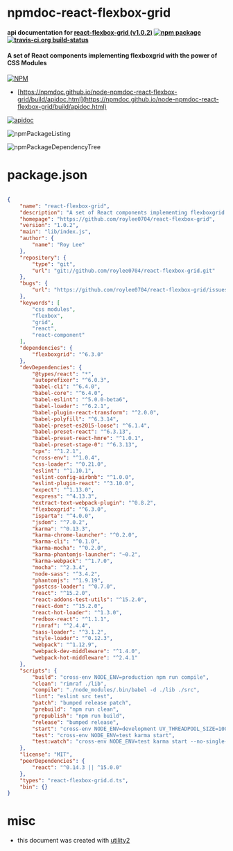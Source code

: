 # npmdoc-react-flexbox-grid

#### api documentation for  [react-flexbox-grid (v1.0.2)](https://github.com/roylee0704/react-flexbox-grid)  [![npm package](https://img.shields.io/npm/v/npmdoc-react-flexbox-grid.svg?style=flat-square)](https://www.npmjs.org/package/npmdoc-react-flexbox-grid) [![travis-ci.org build-status](https://api.travis-ci.org/npmdoc/node-npmdoc-react-flexbox-grid.svg)](https://travis-ci.org/npmdoc/node-npmdoc-react-flexbox-grid)

#### A set of React components implementing flexboxgrid with the power of CSS Modules

[![NPM](https://nodei.co/npm/react-flexbox-grid.png?downloads=true&downloadRank=true&stars=true)](https://www.npmjs.com/package/react-flexbox-grid)

- [https://npmdoc.github.io/node-npmdoc-react-flexbox-grid/build/apidoc.html](https://npmdoc.github.io/node-npmdoc-react-flexbox-grid/build/apidoc.html)

[![apidoc](https://npmdoc.github.io/node-npmdoc-react-flexbox-grid/build/screenCapture.buildCi.browser.%252Ftmp%252Fbuild%252Fapidoc.html.png)](https://npmdoc.github.io/node-npmdoc-react-flexbox-grid/build/apidoc.html)

![npmPackageListing](https://npmdoc.github.io/node-npmdoc-react-flexbox-grid/build/screenCapture.npmPackageListing.svg)

![npmPackageDependencyTree](https://npmdoc.github.io/node-npmdoc-react-flexbox-grid/build/screenCapture.npmPackageDependencyTree.svg)



# package.json

```json

{
    "name": "react-flexbox-grid",
    "description": "A set of React components implementing flexboxgrid with the power of CSS Modules",
    "homepage": "https://github.com/roylee0704/react-flexbox-grid",
    "version": "1.0.2",
    "main": "lib/index.js",
    "author": {
        "name": "Roy Lee"
    },
    "repository": {
        "type": "git",
        "url": "git://github.com/roylee0704/react-flexbox-grid.git"
    },
    "bugs": {
        "url": "https://github.com/roylee0704/react-flexbox-grid/issues"
    },
    "keywords": [
        "css modules",
        "flexbox",
        "grid",
        "react",
        "react-component"
    ],
    "dependencies": {
        "flexboxgrid": "^6.3.0"
    },
    "devDependencies": {
        "@types/react": "*",
        "autoprefixer": "^6.0.3",
        "babel-cli": "^6.4.0",
        "babel-core": "^6.4.0",
        "babel-eslint": "^5.0.0-beta6",
        "babel-loader": "^6.2.1",
        "babel-plugin-react-transform": "^2.0.0",
        "babel-polyfill": "^6.3.14",
        "babel-preset-es2015-loose": "^6.1.4",
        "babel-preset-react": "^6.3.13",
        "babel-preset-react-hmre": "^1.0.1",
        "babel-preset-stage-0": "^6.3.13",
        "cpx": "^1.2.1",
        "cross-env": "^1.0.4",
        "css-loader": "^0.21.0",
        "eslint": "^1.10.1",
        "eslint-config-airbnb": "^1.0.0",
        "eslint-plugin-react": "^3.10.0",
        "expect": "^1.13.0",
        "express": "^4.13.3",
        "extract-text-webpack-plugin": "^0.8.2",
        "flexboxgrid": "^6.3.0",
        "isparta": "^4.0.0",
        "jsdom": "^7.0.2",
        "karma": "^0.13.3",
        "karma-chrome-launcher": "^0.2.0",
        "karma-cli": "^0.1.0",
        "karma-mocha": "^0.2.0",
        "karma-phantomjs-launcher": "~0.2",
        "karma-webpack": "^1.7.0",
        "mocha": "^2.3.4",
        "node-sass": "^3.4.2",
        "phantomjs": "^1.9.19",
        "postcss-loader": "^0.7.0",
        "react": "^15.2.0",
        "react-addons-test-utils": "^15.2.0",
        "react-dom": "^15.2.0",
        "react-hot-loader": "^1.3.0",
        "redbox-react": "^1.1.1",
        "rimraf": "^2.4.4",
        "sass-loader": "^3.1.2",
        "style-loader": "^0.12.3",
        "webpack": "^1.12.9",
        "webpack-dev-middleware": "^1.4.0",
        "webpack-hot-middleware": "^2.4.1"
    },
    "scripts": {
        "build": "cross-env NODE_ENV=production npm run compile",
        "clean": "rimraf ./lib",
        "compile": "./node_modules/.bin/babel -d ./lib ./src",
        "lint": "eslint src test",
        "patch": "bumped release patch",
        "prebuild": "npm run clean",
        "prepublish": "npm run build",
        "release": "bumped release",
        "start": "cross-env NODE_ENV=development UV_THREADPOOL_SIZE=100 node ./server",
        "test": "cross-env NODE_ENV=test karma start",
        "test:watch": "cross-env NODE_ENV=test karma start --no-single-run"
    },
    "license": "MIT",
    "peerDependencies": {
        "react": "^0.14.3 || ^15.0.0"
    },
    "types": "react-flexbox-grid.d.ts",
    "bin": {}
}
```



# misc
- this document was created with [utility2](https://github.com/kaizhu256/node-utility2)

